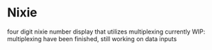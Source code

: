 # Nixie
four digit nixie number display that utilizes multiplexing
currently WIP:
multiplexing have been finished, still working on data inputs
